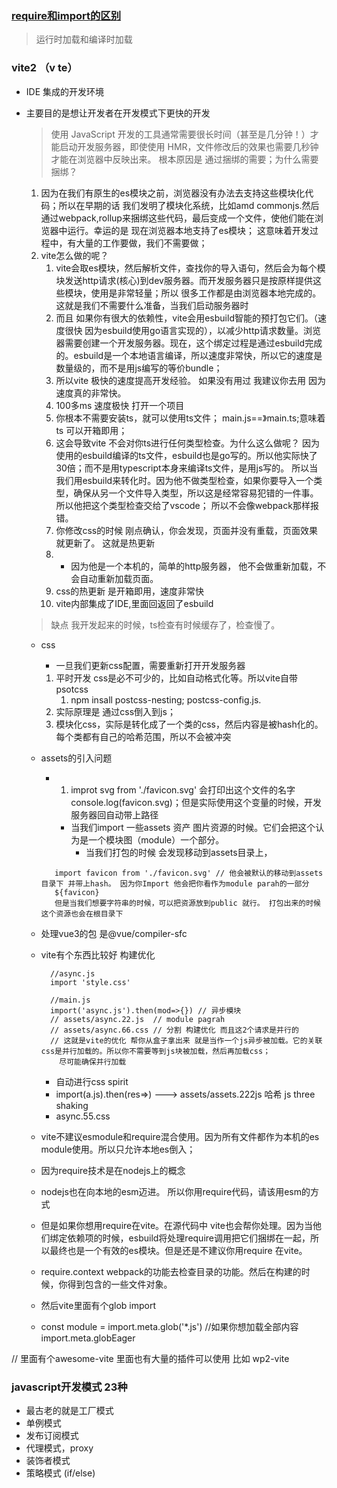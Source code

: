 ### [require和import的区别](https://zhuanlan.zhihu.com/p/121770261)

> 运行时加载和编译时加载

### vite2 （v te）
  * IDE 集成的开发环境
  * 主要目的是想让开发者在开发模式下更快的开发
    >  使用 JavaScript 开发的工具通常需要很长时间（甚至是几分钟！）才能启动开发服务器，即使使用 HMR，文件修改后的效果也需要几秒钟才能在浏览器中反映出来。
    > 根本原因是 
    > 通过捆绑的需要；为什么需要捆绑？
    1. 因为在我们有原生的es模块之前，浏览器没有办法去支持这些模块化代码；所以在早期的话 我们发明了模块化系统，比如amd commonjs.然后通过webpack,rollup来捆绑这些代码，最后变成一个文件，使他们能在浏览器中运行。幸运的是 现在浏览器本地支持了es模块； 这意味着开发过程中，有大量的工作要做，我们不需要做；
    2. vite怎么做的呢？
       1. vite会取es模块，然后解析文件，查找你的导入语句，然后会为每个模块发送http请求(核心)到dev服务器。而开发服务器只是按原样提供这些模块，使用是非常轻量；所以 很多工作都是由浏览器本地完成的。这就是我们不需要什么准备，当我们启动服务器时
       2. 而且 如果你有很大的依赖性，vite会用esbuild智能的预打包它们。（速度很快 因为esbuild使用go语言实现的），以减少http请求数量。浏览器需要创建一个开发服务器。现在，这个绑定过程是通过esbuild完成的。esbuild是一个本地语言编译，所以速度非常快，所以它的速度是数量级的，而不是用js编写的等价bundle；
       3. 所以vite 极快的速度提高开发经验。 如果没有用过 我建议你去用 因为速度真的非常快。
       4. 100多ms 速度极快 打开一个项目
       5. 你根本不需要安装ts，就可以使用ts文件； main.js==》main.ts;意味着ts 可以开箱即用；
       6. 这会导致vite 不会对你ts进行任何类型检查。为什么这么做呢？ 因为使用的esbuild编译的ts文件，esbuild也是go写的。所以他实际快了30倍；而不是用typescript本身来编译ts文件，是用js写的。 所以当我们用esbuild来转化时。因为他不做类型检查，如果你要导入一个类型，确保从另一个文件导入类型，所以这是经常容易犯错的一件事。所以他把这个类型检查交给了vscode； 所以不会像webpack那样报错。
       7. 你修改css的时候 刚点确认，你会发现，页面并没有重载，页面效果就更新了。 这就是热更新
       8. * 因为他是一个本机的，简单的http服务器， 他不会做重新加载，不会自动重新加载页面。
       9. css的热更新 是开箱即用，速度非常快
       10. vite内部集成了IDE,里面回返回了esbuild
    > 缺点 我开发起来的时候，ts检查有时候缓存了，检查慢了。

    * css
      * 一旦我们更新css配置，需要重新打开开发服务器
      1. 平时开发 css是必不可少的，比如自动格式化等。所以vite自带psotcss
         1. npm insall postcss-nesting; postcss-config.js.
      2. 实际原理是 通过css倒入到js；
      3. 模块化css，实际是转化成了一个类的css，然后内容是被hash化的。每个类都有自己的哈希范围，所以不会被冲突
    * assets的引入问题
      * 1. improt svg from './favicon.svg' 会打印出这个文件的名字 console.log(favicon.svg)；但是实际使用这个变量的时候，开发服务器回自动带上路径
        * 当我们import 一些assets 资产 图片资源的时候。它们会把这个认为是一个模块图（module）一个部分。
          * 当我们打包的时候 会发现移动到assets目录上，
       ```
          import favicon from './favicon.svg' // 他会被默认的移动到assets目录下 并带上hash。 因为你Import 他会把你看作为module parah的一部分
          ${favicon}
          但是当我们想要字符串的时候，可以把资源放到public 就行。 打包出来的时候 这个资源也会在根目录下
       ```

    * 处理vue3的包 是@vue/compiler-sfc

    * vite有个东西比较好 构建优化
        ```
          //async.js
          import 'style.css'

          //main.js
          import('async.js').then(mod=>{}) // 异步模块
          // assets/async.22.js  // module pagrah
          // assets/async.66.css // 分割 构建优化 而且这2个请求是并行的
          // 这就是vite的优化 帮你从盒子拿出来 就是当作一个js异步被加载。它的关联css是并行加载的。所以你不需要等到js块被加载，然后再加载css；
            尽可能确保并行加载
       ```
      * 自动进行css spirit 
      * import(a.js).then(res=>) ---> assets/assets.222js 哈希  js three shaking
      * async.55.css

    * vite不建议esmodule和require混合使用。因为所有文件都作为本机的es module使用。所以只允许本地es倒入；
    * 因为require技术是在nodejs上的概念
    * nodejs也在向本地的esm迈进。 所以你用require代码，请该用esm的方式
    * 但是如果你想用require在vite。在源代码中 vite也会帮你处理。因为当他们绑定依赖项的时候，esbuild将处理require调用把它们捆绑在一起，所以最终也是一个有效的es模块。但是还是不建议你用require 在vite。
    * require.context webpack的功能去检查目录的功能。然后在构建的时候，你得到包含的一些文件对象。
    * 然后vite里面有个glob import 
    * const module = import.meta.glob('*.js') //如果你想加载全部内容 import.meta.globEager


  //    里面有个awesome-vite 里面也有大量的插件可以使用 比如 wp2-vite
### javascript开发模式 23种
  * 最古老的就是工厂模式
  * 单例模式
  * 发布订阅模式
  * 代理模式，proxy
  * 装饰者模式
  * 策略模式 (if/else)